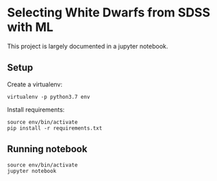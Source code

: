 # Selecting White Dwarfs from SDSS with ML

This project is largely documented in a jupyter notebook.

## Setup

Create a virtualenv:

    virtualenv -p python3.7 env

Install requirements:

    source env/bin/activate
    pip install -r requirements.txt

## Running notebook

    source env/bin/activate
    jupyter notebook

